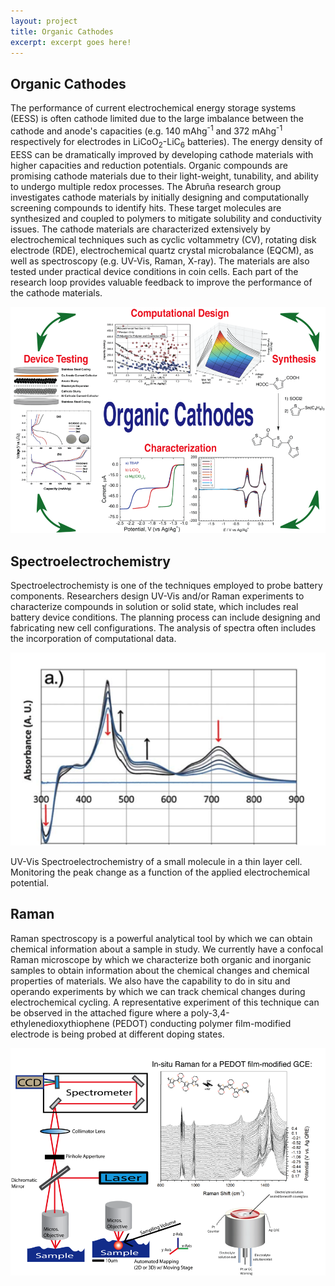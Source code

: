 ```yaml
---
layout: project
title: Organic Cathodes
excerpt: excerpt goes here!
---
```

## Organic Cathodes

The performance of current electrochemical energy storage systems (EESS) is often cathode limited due to the large imbalance between the cathode and anode's capacities (e.g. 140 mAhg<sup>-1</sup> and 372 mAhg<sup>-1</sup> respectively for electrodes in LiCoO<sub>2</sub>-LiC<sub>6</sub> batteries). The energy density of EESS can be dramatically improved by developing cathode materials with higher capacities and reduction potentials. Organic compounds are promising cathode materials due to their light-weight, tunability, and ability to undergo multiple redox processes. The Abru&ntilde;a research group investigates cathode materials by initially designing and computationally screening compounds to identify hits. These target molecules are synthesized and coupled to polymers to mitigate solubility and conductivity issues. The cathode materials are characterized extensively by electrochemical techniques such as cyclic voltammetry (CV), rotating disk electrode (RDE), electrochemical quartz crystal microbalance (EQCM), as well as spectroscopy (e.g. UV-Vis, Raman, X-ray). The materials are also tested under practical device conditions in coin cells. Each part of the research loop provides valuable feedback to improve the performance of the cathode materials.

![Organic Cathodes](/images/projects/organic_cathodes/organic-cathodes.png)

## Spectroelectrochemistry

Spectroelectrochemisty is one of the techniques employed to probe battery components. Researchers design UV-Vis and/or Raman experiments to characterize compounds in solution or solid state, which includes real battery device conditions. The planning process can include designing and fabricating new cell configurations. The analysis of spectra often includes the incorporation of computational data.

![Spectroelectrochemisty](/images/projects/organic_cathodes/spectroelectrochemisty.png)

<p class="caption">
UV-Vis Spectroelectrochemistry of a small molecule in a thin layer cell. Monitoring the peak change as a function of the applied electrochemical potential.
</p>

## Raman

Raman spectroscopy is a powerful analytical tool by which we can obtain chemical information about a sample in study. We currently have a confocal Raman microscope by which we characterize both organic and inorganic samples to obtain information about the chemical changes and chemical properties of materials. We also have the capability to do in situ and operando experiments by which we can track chemical changes during electrochemical cycling. A representative experiment of this technique can be observed in the attached figure where a poly-3,4-ethylenedioxythiophene (PEDOT) conducting polymer film-modified electrode is being probed at different doping states.

![Raman](/images/projects/organic_cathodes/raman.png)
